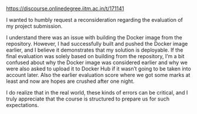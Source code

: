 https://discourse.onlinedegree.iitm.ac.in/t/171141

I wanted to humbly request a reconsideration regarding the evaluation of my project submission.</p>
<p>I understand there was an issue with building the Docker image from the repository. However, I had successfully built and pushed the Docker image earlier, and I believe it demonstrates that my solution is deployable. If the final evaluation was solely based on building from the repository, I’m a bit confused about why the Docker image was considered earlier and why we were also asked to upload it to Docker Hub if it wasn’t going to be taken into account later. Also the earlier evaluation score where we got some marks at least and now are hopes are crushed after one night.</p>
<p>I do realize that in the real world, these kinds of errors can be critical, and I truly appreciate that the course is structured to prepare us for such expectations.